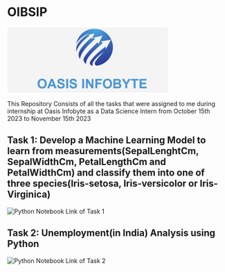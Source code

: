 # OIBSIP
<img src="https://github.com/ADVAIT135/OIBSIP/blob/95b9f411016564f65087053fafaf9bdc7d6972fa/Oasis%20Infobyte.PNG" height="150 px"></img>
<p>This Repository Consists of all the tasks that were assigned to me during internship at Oasis Infobyte as a Data Science Intern from October 15th 2023 to November 15th 2023</p>

## Task 1: Develop a Machine Learning Model to learn from measurements(SepalLenghtCm, SepalWidthCm, PetalLengthCm and PetalWidthCm) and classify them into one of three species(Iris-setosa, Iris-versicolor or Iris-Virginica)

![Python Notebook Link of Task 1](https://github.com/ADVAIT135/OIBSIP/blob/main/Task%201%3A%20Iris%20Dataset%20Classification/Oasis%20Infobyte%20Data%20Science%20Internship%20Task%201%20-%20Iris%20Flower%20Classification.ipynb)


## Task 2: Unemployment(in India) Analysis using Python

![Python Notebook Link of Task 2](https://nbviewer.org/github/ADVAIT135/OIBSIP/blob/main/Task%202%3A%20Unemployment%28in%20India%29%20%20Analysis%20using%20Python/Oasis%20Infobyte%20Data%20Science%20Internship%20Project%20Task%20-%20%202.ipynb)
